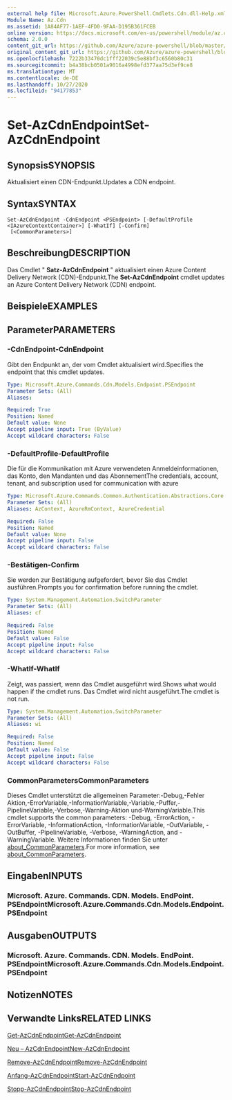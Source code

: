```yaml
---
external help file: Microsoft.Azure.PowerShell.Cmdlets.Cdn.dll-Help.xml
Module Name: Az.Cdn
ms.assetid: 1A84AF77-1AEF-4FD0-9FAA-D195B361FCEB
online version: https://docs.microsoft.com/en-us/powershell/module/az.cdn/set-azcdnendpoint
schema: 2.0.0
content_git_url: https://github.com/Azure/azure-powershell/blob/master/src/Cdn/Cdn/help/Set-AzCdnEndpoint.md
original_content_git_url: https://github.com/Azure/azure-powershell/blob/master/src/Cdn/Cdn/help/Set-AzCdnEndpoint.md
ms.openlocfilehash: 7222b33470dc1fff22039c5e88bf3c6560b80c31
ms.sourcegitcommit: b4a38bcb0501a9016a4998efd377aa75d3ef9ce8
ms.translationtype: MT
ms.contentlocale: de-DE
ms.lasthandoff: 10/27/2020
ms.locfileid: "94177853"
---
```

# <span data-ttu-id="a7920-101">Set-AzCdnEndpoint</span><span class="sxs-lookup"><span data-stu-id="a7920-101">Set-AzCdnEndpoint</span></span>

## <span data-ttu-id="a7920-102">Synopsis</span><span class="sxs-lookup"><span data-stu-id="a7920-102">SYNOPSIS</span></span>
<span data-ttu-id="a7920-103">Aktualisiert einen CDN-Endpunkt.</span><span class="sxs-lookup"><span data-stu-id="a7920-103">Updates a CDN endpoint.</span></span>

## <span data-ttu-id="a7920-104">Syntax</span><span class="sxs-lookup"><span data-stu-id="a7920-104">SYNTAX</span></span>

```
Set-AzCdnEndpoint -CdnEndpoint <PSEndpoint> [-DefaultProfile <IAzureContextContainer>] [-WhatIf] [-Confirm]
 [<CommonParameters>]
```

## <span data-ttu-id="a7920-105">Beschreibung</span><span class="sxs-lookup"><span data-stu-id="a7920-105">DESCRIPTION</span></span>
<span data-ttu-id="a7920-106">Das Cmdlet " **Satz-AzCdnEndpoint** " aktualisiert einen Azure Content Delivery Network (CDN)-Endpunkt.</span><span class="sxs-lookup"><span data-stu-id="a7920-106">The **Set-AzCdnEndpoint** cmdlet updates an Azure Content Delivery Network (CDN) endpoint.</span></span>

## <span data-ttu-id="a7920-107">Beispiele</span><span class="sxs-lookup"><span data-stu-id="a7920-107">EXAMPLES</span></span>

## <span data-ttu-id="a7920-108">Parameter</span><span class="sxs-lookup"><span data-stu-id="a7920-108">PARAMETERS</span></span>

### <span data-ttu-id="a7920-109">-CdnEndpoint</span><span class="sxs-lookup"><span data-stu-id="a7920-109">-CdnEndpoint</span></span>
<span data-ttu-id="a7920-110">Gibt den Endpunkt an, der vom Cmdlet aktualisiert wird.</span><span class="sxs-lookup"><span data-stu-id="a7920-110">Specifies the endpoint that this cmdlet updates.</span></span>

```yaml
Type: Microsoft.Azure.Commands.Cdn.Models.Endpoint.PSEndpoint
Parameter Sets: (All)
Aliases:

Required: True
Position: Named
Default value: None
Accept pipeline input: True (ByValue)
Accept wildcard characters: False
```

### <span data-ttu-id="a7920-111">-DefaultProfile</span><span class="sxs-lookup"><span data-stu-id="a7920-111">-DefaultProfile</span></span>
<span data-ttu-id="a7920-112">Die für die Kommunikation mit Azure verwendeten Anmeldeinformationen, das Konto, den Mandanten und das Abonnement</span><span class="sxs-lookup"><span data-stu-id="a7920-112">The credentials, account, tenant, and subscription used for communication with azure</span></span>

```yaml
Type: Microsoft.Azure.Commands.Common.Authentication.Abstractions.Core.IAzureContextContainer
Parameter Sets: (All)
Aliases: AzContext, AzureRmContext, AzureCredential

Required: False
Position: Named
Default value: None
Accept pipeline input: False
Accept wildcard characters: False
```

### <span data-ttu-id="a7920-113">-Bestätigen</span><span class="sxs-lookup"><span data-stu-id="a7920-113">-Confirm</span></span>
<span data-ttu-id="a7920-114">Sie werden zur Bestätigung aufgefordert, bevor Sie das Cmdlet ausführen.</span><span class="sxs-lookup"><span data-stu-id="a7920-114">Prompts you for confirmation before running the cmdlet.</span></span>

```yaml
Type: System.Management.Automation.SwitchParameter
Parameter Sets: (All)
Aliases: cf

Required: False
Position: Named
Default value: False
Accept pipeline input: False
Accept wildcard characters: False
```

### <span data-ttu-id="a7920-115">-WhatIf</span><span class="sxs-lookup"><span data-stu-id="a7920-115">-WhatIf</span></span>
<span data-ttu-id="a7920-116">Zeigt, was passiert, wenn das Cmdlet ausgeführt wird.</span><span class="sxs-lookup"><span data-stu-id="a7920-116">Shows what would happen if the cmdlet runs.</span></span>
<span data-ttu-id="a7920-117">Das Cmdlet wird nicht ausgeführt.</span><span class="sxs-lookup"><span data-stu-id="a7920-117">The cmdlet is not run.</span></span>

```yaml
Type: System.Management.Automation.SwitchParameter
Parameter Sets: (All)
Aliases: wi

Required: False
Position: Named
Default value: False
Accept pipeline input: False
Accept wildcard characters: False
```

### <span data-ttu-id="a7920-118">CommonParameters</span><span class="sxs-lookup"><span data-stu-id="a7920-118">CommonParameters</span></span>
<span data-ttu-id="a7920-119">Dieses Cmdlet unterstützt die allgemeinen Parameter:-Debug,-Fehler Aktion,-ErrorVariable,-InformationVariable,-Variable,-Puffer,-PipelineVariable,-Verbose,-Warning-Aktion und-WarningVariable.</span><span class="sxs-lookup"><span data-stu-id="a7920-119">This cmdlet supports the common parameters: -Debug, -ErrorAction, -ErrorVariable, -InformationAction, -InformationVariable, -OutVariable, -OutBuffer, -PipelineVariable, -Verbose, -WarningAction, and -WarningVariable.</span></span> <span data-ttu-id="a7920-120">Weitere Informationen finden Sie unter [about_CommonParameters](http://go.microsoft.com/fwlink/?LinkID=113216).</span><span class="sxs-lookup"><span data-stu-id="a7920-120">For more information, see [about_CommonParameters](http://go.microsoft.com/fwlink/?LinkID=113216).</span></span>

## <span data-ttu-id="a7920-121">Eingaben</span><span class="sxs-lookup"><span data-stu-id="a7920-121">INPUTS</span></span>

### <span data-ttu-id="a7920-122">Microsoft. Azure. Commands. CDN. Models. EndPoint. PSEndpoint</span><span class="sxs-lookup"><span data-stu-id="a7920-122">Microsoft.Azure.Commands.Cdn.Models.Endpoint.PSEndpoint</span></span>

## <span data-ttu-id="a7920-123">Ausgaben</span><span class="sxs-lookup"><span data-stu-id="a7920-123">OUTPUTS</span></span>

### <span data-ttu-id="a7920-124">Microsoft. Azure. Commands. CDN. Models. EndPoint. PSEndpoint</span><span class="sxs-lookup"><span data-stu-id="a7920-124">Microsoft.Azure.Commands.Cdn.Models.Endpoint.PSEndpoint</span></span>

## <span data-ttu-id="a7920-125">Notizen</span><span class="sxs-lookup"><span data-stu-id="a7920-125">NOTES</span></span>

## <span data-ttu-id="a7920-126">Verwandte Links</span><span class="sxs-lookup"><span data-stu-id="a7920-126">RELATED LINKS</span></span>

[<span data-ttu-id="a7920-127">Get-AzCdnEndpoint</span><span class="sxs-lookup"><span data-stu-id="a7920-127">Get-AzCdnEndpoint</span></span>](./Get-AzCdnEndpoint.md)

[<span data-ttu-id="a7920-128">Neu – AzCdnEndpoint</span><span class="sxs-lookup"><span data-stu-id="a7920-128">New-AzCdnEndpoint</span></span>](./New-AzCdnEndpoint.md)

[<span data-ttu-id="a7920-129">Remove-AzCdnEndpoint</span><span class="sxs-lookup"><span data-stu-id="a7920-129">Remove-AzCdnEndpoint</span></span>](./Remove-AzCdnEndpoint.md)

[<span data-ttu-id="a7920-130">Anfang-AzCdnEndpoint</span><span class="sxs-lookup"><span data-stu-id="a7920-130">Start-AzCdnEndpoint</span></span>](./Start-AzCdnEndpoint.md)

[<span data-ttu-id="a7920-131">Stopp-AzCdnEndpoint</span><span class="sxs-lookup"><span data-stu-id="a7920-131">Stop-AzCdnEndpoint</span></span>](./Stop-AzCdnEndpoint.md)


